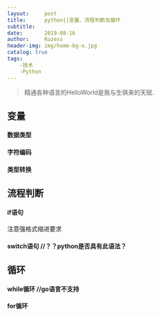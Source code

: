 ```yaml
---
layout:     post
title:      python||变量、流程判断及循环
subtitle:   
date:       2019-08-16
author:     Kuzess
header-img: img/home-bg-o.jpg
catalog: true
tags:
    -技术
    -Python
---
```

> 精通各种语言的HelloWorld是我与生俱来的天赋.
## 变量
#### 数据类型

#### 字符编码

#### 类型转换


## 流程判断
#### if语句

注意强格式缩进要求

#### switch语句      //？？python是否具有此语法？

## 循环
#### while循环    //go语言不支持

#### for循环


